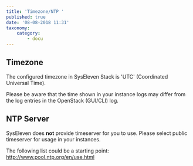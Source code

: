 ```yaml
---
title: 'Timezone/NTP '
published: true
date: '08-08-2018 11:31'
taxonomy:
    category:
        - docu
---
```


## Timezone

The configured timezone in SysEleven Stack is 'UTC' (Coordinated Universal Time).

Please be aware that the time shown in your instance logs may differ from the log entries in the OpenStack (GUI/CLI) log.

## NTP Server

SysEleven does **not** provide timeserver for you to use. Please select public timeserver for usage in your instances.

The following list could be a starting point:  
http://www.pool.ntp.org/en/use.html